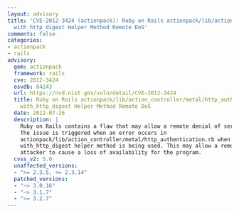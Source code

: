 ```yaml
---
layout: advisory
title: 'CVE-2012-3424 (actionpack): Ruby on Rails actionpack/lib/action_controller/metal/http_authentication.rb
  with_http_digest Helper Method Remote DoS'
comments: false
categories:
- actionpack
- rails
advisory:
  gem: actionpack
  framework: rails
  cve: 2012-3424
  osvdb: 84243
  url: https://nvd.nist.gov/vuln/detail/CVE-2012-3424
  title: Ruby on Rails actionpack/lib/action_controller/metal/http_authentication.rb
    with_http_digest Helper Method Remote DoS
  date: 2012-07-26
  description: |
    Ruby on Rails contains a flaw that may allow a remote denial of service.
    The issue is triggered when an error occurs in
    actionpack/lib/action_controller/metal/http_authentication.rb when the
    with_http_digest helper method is being used. This may allow a remote
    attacker to cause a loss of availability for the program.
  cvss_v2: 5.0
  unaffected_versions:
  - ">= 2.3.5, <= 2.3.14"
  patched_versions:
  - "~> 3.0.16"
  - "~> 3.1.7"
  - ">= 3.2.7"
---
```

